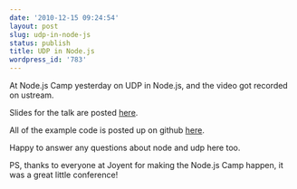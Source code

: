 ```yaml
---
date: '2010-12-15 09:24:54'
layout: post
slug: udp-in-node-js
status: publish
title: UDP in Node.js
wordpress_id: '783'
---
```


At Node.js Camp yesterday on UDP in Node.js, and the video got recorded on ustream.

Slides for the talk are posted [here](http://paul.querna.org/slides/nodejs-udp-nodecamp2010.pdf).

All of the example code is posted up on github [here](https://github.com/pquerna/node-examples/tree/master/udp).

Happy to answer any questions about node and udp here too.

PS, thanks to everyone at Joyent for making the Node.js Camp happen, it was a great little conference!
